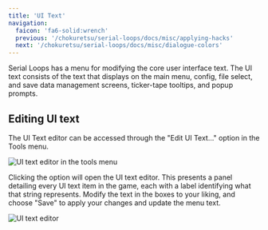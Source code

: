 ```yaml
---
title: 'UI Text'
navigation:
  faicon: 'fa6-solid:wrench'
  previous: '/chokuretsu/serial-loops/docs/misc/applying-hacks'
  next: '/chokuretsu/serial-loops/docs/misc/dialogue-colors'
---
```


Serial Loops has a menu for modifying the core user interface text. The UI text consists of the text that displays on the main menu, config, file select, and save data management screens, ticker-tape tooltips, and popup prompts.

## Editing UI text
The UI Text editor can be accessed through the "Edit UI Text..." option in the
Tools menu.

![UI text editor in the tools menu](/images/chokuretsu/serial-loops/tools-menu.png)

Clicking the option will open the UI text editor. This presents a panel detailing every UI text item in the game, each with a label identifying what that string represents. Modify the text in the boxes to your liking, and choose "Save" to apply your changes and update the menu text.

![UI text editor](/images/chokuretsu/serial-loops/edit-ui-text.png)